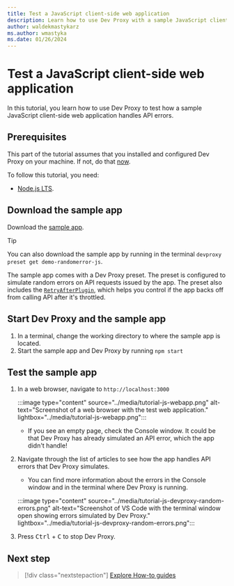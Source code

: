 ```yaml
---
title: Test a JavaScript client-side web application
description: Learn how to use Dev Proxy with a sample JavaScript client-side web application.
author: waldekmastykarz
ms.author: wmastyka
ms.date: 01/26/2024
---
```


# Test a JavaScript client-side web application

In this tutorial, you learn how to use Dev Proxy to test how a sample JavaScript client-side web application handles API errors.

## Prerequisites

This part of the tutorial assumes that you installed and configured Dev Proxy on your machine. If not, do that [now](../get-started.md).

To follow this tutorial, you need:

- [Node.js LTS](https://nodejs.org).

## Download the sample app

Download the [sample app](https://pnp.github.io/download-partial/?url=https://github.com/pnp/proxy-samples/tree/main/samples/demo-randomerror-js).

> [!TIP]
> You can also download the sample app by running in the terminal `devproxy preset get demo-randomerror-js`.

The sample app comes with a Dev Proxy preset. The preset is configured to simulate random errors on API requests issued by the app. The preset also includes the [`RetryAfterPlugin`](../technical-reference/retryafterplugin.md), which helps you control if the app backs off from calling API after it's throttled.

## Start Dev Proxy and the sample app

1. In a terminal, change the working directory to where the sample app is located.
1. Start the sample app and Dev Proxy by running `npm start`

## Test the sample app

1. In a web browser, navigate to `http://localhost:3000`
   
   :::image type="content" source="../media/tutorial-js-webapp.png" alt-text="Screenshot of a web browser with the test web application." lightbox="../media/tutorial-js-webapp.png":::
   - If you see an empty page, check the Console window. It could be that Dev Proxy has already simulated an API error, which the app didn't handle!
1. Navigate through the list of articles to see how the app handles API errors that Dev Proxy simulates.
   - You can find more information about the errors in the Console window and in the terminal where Dev Proxy is running.

   :::image type="content" source="../media/tutorial-js-devproxy-random-errors.png" alt-text="Screenshot of VS Code with the terminal window open showing errors simulated by Dev Proxy." lightbox="../media/tutorial-js-devproxy-random-errors.png":::
1. Press <kbd>Ctrl</kbd> + <kbd>C</kbd> to stop Dev Proxy.

## Next step

> [!div class="nextstepaction"]
> [Explore How-to guides](../how-to/overview.md)
